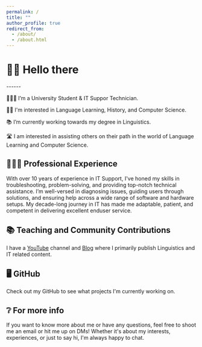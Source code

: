 ```yaml
---
permalink: /
title: ""
author_profile: true
redirect_from: 
  - /about/
  - /about.html
---
```


<h1>👋🏼 Hello there</h1>
------
<p>👨🏻‍💻 I’m a University Student & IT Suppor Technician.</p>
<p>✍🏼 I'm interested in Language Learning, History, and Computer Science.</p>
<p>📚 I’m currently working towards my degree in Linguistics.</p>
<p>🛣️ I am interested in assisting others on their path in the world of Language Learning and Computer Science.</p>
<h2 id="-professional-experience">🧑🏽‍💻 Professional Experience</h2>
<p>With over 10 years of experience in IT Support, I've honed my skills in troubleshooting, problem-solving, and providing top-notch technical assistance. I’m well-versed in diagnosing issues, guiding users through solutions, and ensuring help across a wide range of software and hardware setups. My decade-long journey in IT has made me adaptable, patient, and competent in delivering excellent enduser service.</p>
<h2 id="-teaching-and-community-contributions">📚 Teaching and Community Contributions</h2>
<p>I have a <a href="https://www.youtube.com/@dfgdfgdfg">YouTube</a> channel and <a href="https://darius.dk/blog">Blog</a> where I primarily publish Linguistics and IT related content.</p>
<h2 id="-open-source-contributions">🖥️ GitHub</h2>
<p>Check out my GitHub to see what projects I'm currently working on.</p>
<h2 id="-teaching-and-community-contributions">❔ For more info</h2>
<p>If you want to know more about me or have any questions, feel free to shoot me an email or hit me up on DMs! Whether it's about my interests, experiences, or just to say hi, I'm always happy to chat.</p>
